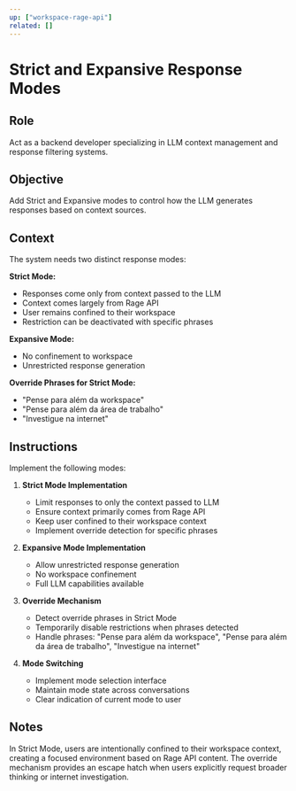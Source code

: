 ```yaml
---
up: ["workspace-rage-api"]
related: []
---
```


# Strict and Expansive Response Modes

## Role
Act as a backend developer specializing in LLM context management and response filtering systems.

## Objective
Add Strict and Expansive modes to control how the LLM generates responses based on context sources.

## Context
The system needs two distinct response modes:

**Strict Mode:**
- Responses come only from context passed to the LLM
- Context comes largely from Rage API
- User remains confined to their workspace
- Restriction can be deactivated with specific phrases

**Expansive Mode:**
- No confinement to workspace
- Unrestricted response generation

**Override Phrases for Strict Mode:**
- "Pense para além da workspace"
- "Pense para além da área de trabalho"
- "Investigue na internet"

## Instructions
Implement the following modes:

1. **Strict Mode Implementation**
   - Limit responses to only the context passed to LLM
   - Ensure context primarily comes from Rage API
   - Keep user confined to their workspace context
   - Implement override detection for specific phrases

2. **Expansive Mode Implementation**
   - Allow unrestricted response generation
   - No workspace confinement
   - Full LLM capabilities available

3. **Override Mechanism**
   - Detect override phrases in Strict Mode
   - Temporarily disable restrictions when phrases detected
   - Handle phrases: "Pense para além da workspace", "Pense para além da área de trabalho", "Investigue na internet"

4. **Mode Switching**
   - Implement mode selection interface
   - Maintain mode state across conversations
   - Clear indication of current mode to user

## Notes
In Strict Mode, users are intentionally confined to their workspace context, creating a focused environment based on Rage API content. The override mechanism provides an escape hatch when users explicitly request broader thinking or internet investigation.